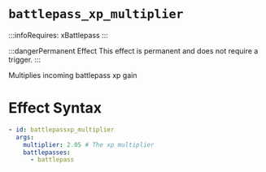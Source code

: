 # `battlepass_xp_multiplier`
:::infoRequires:
xBattlepass
:::

:::dangerPermanent Effect
This effect is permanent and does not require a trigger.
:::

Multiplies incoming battlepass xp gain
# Effect Syntax
```yaml
- id: battlepassxp_multiplier
  args:
    multiplier: 2.05 # The xp multiplier
    battlepasses:
      - battlepass
```
